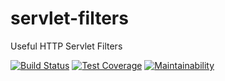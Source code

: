 # servlet-filters
Useful HTTP Servlet Filters

[![Build Status](https://travis-ci.org/umnagendra/servlet-filters.svg?branch=master)](https://travis-ci.org/umnagendra/servlet-filters)
[![Test Coverage](https://api.codeclimate.com/v1/badges/3bb78a7a869ab5583204/test_coverage)](https://codeclimate.com/github/umnagendra/servlet-filters/test_coverage)
[![Maintainability](https://api.codeclimate.com/v1/badges/3bb78a7a869ab5583204/maintainability)](https://codeclimate.com/github/umnagendra/servlet-filters/maintainability)
